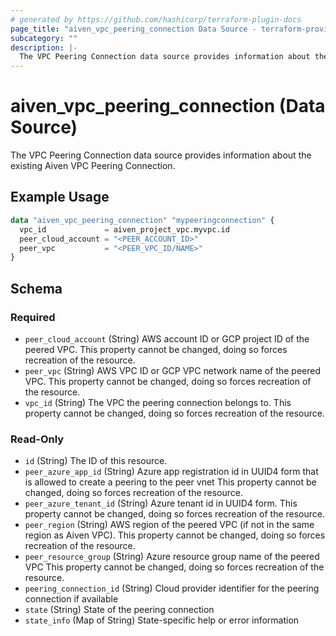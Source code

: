 ```yaml
---
# generated by https://github.com/hashicorp/terraform-plugin-docs
page_title: "aiven_vpc_peering_connection Data Source - terraform-provider-aiven"
subcategory: ""
description: |-
  The VPC Peering Connection data source provides information about the existing Aiven VPC Peering Connection.
---
```


# aiven_vpc_peering_connection (Data Source)

The VPC Peering Connection data source provides information about the existing Aiven VPC Peering Connection.

## Example Usage

```terraform
data "aiven_vpc_peering_connection" "mypeeringconnection" {
  vpc_id             = aiven_project_vpc.myvpc.id
  peer_cloud_account = "<PEER_ACCOUNT_ID>"
  peer_vpc           = "<PEER_VPC_ID/NAME>"
}
```

<!-- schema generated by tfplugindocs -->
## Schema

### Required

- `peer_cloud_account` (String) AWS account ID or GCP project ID of the peered VPC. This property cannot be changed, doing so forces recreation of the resource.
- `peer_vpc` (String) AWS VPC ID or GCP VPC network name of the peered VPC. This property cannot be changed, doing so forces recreation of the resource.
- `vpc_id` (String) The VPC the peering connection belongs to. This property cannot be changed, doing so forces recreation of the resource.

### Read-Only

- `id` (String) The ID of this resource.
- `peer_azure_app_id` (String) Azure app registration id in UUID4 form that is allowed to create a peering to the peer vnet This property cannot be changed, doing so forces recreation of the resource.
- `peer_azure_tenant_id` (String) Azure tenant id in UUID4 form. This property cannot be changed, doing so forces recreation of the resource.
- `peer_region` (String) AWS region of the peered VPC (if not in the same region as Aiven VPC). This property cannot be changed, doing so forces recreation of the resource.
- `peer_resource_group` (String) Azure resource group name of the peered VPC This property cannot be changed, doing so forces recreation of the resource.
- `peering_connection_id` (String) Cloud provider identifier for the peering connection if available
- `state` (String) State of the peering connection
- `state_info` (Map of String) State-specific help or error information


